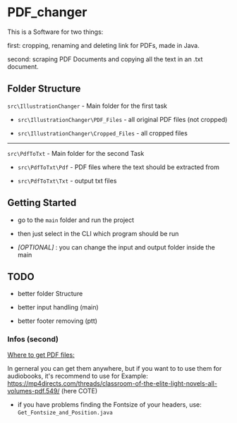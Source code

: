 # PDF_changer

This is a Software for two things:

first: cropping, renaming and deleting link for PDFs, made in Java.

second: scraping PDF Documents and copying all the text in an .txt document.

## Folder Structure

`src\IllustrationChanger` - Main folder for the first task

- `src\IllustrationChanger\PDF_Files` - all original PDF files (not cropped)

- `src\IllustrationChanger\Cropped_Files` - all cropped files

---

`src\PdfToTxt` - Main folder for the second Task

- `src\PdfToTxt\Pdf` - PDF files where the text should be extracted from

- `src\PdfToTxt\Txt` - output txt files

## Getting Started

- go to the `main` folder and run the project

- then just select in the CLI which program should be run

- _[OPTIONAL]_ : you can change the input and output folder inside the main

## TODO

- better folder Structure

- better input handling (main)

- better footer removing (ptt)

### Infos (second)

<u>Where to get PDF files:</u>

In gerneral you can get them anywhere, but if you want to to use them for audiobooks, it's recommend to use for Example: <https://mp4directs.com/threads/classroom-of-the-elite-light-novels-all-volumes-pdf.549/> (here COTE)

- if you have problems finding the Fontsize of your headers, use: `Get_Fontsize_and_Position.java`
